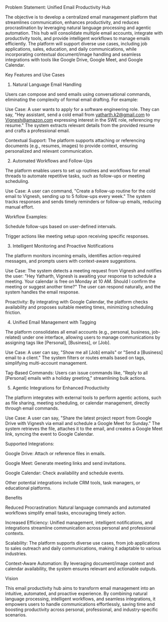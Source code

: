 Problem Statement: Unified Email Productivity Hub

The objective is to develop a centralized email management platform that streamlines communication, enhances productivity, and reduces procrastination by leveraging natural language processing and agentic automation. This hub will consolidate multiple email accounts, integrate with productivity tools, and provide intelligent workflows to manage emails efficiently. The platform will support diverse use cases, including job applications, sales, education, and daily communications, while incorporating contextual document/image handling and seamless integrations with tools like Google Drive, Google Meet, and Google Calendar.

Key Features and Use Cases

1. Natural Language Email Handling

Users can compose and send emails using conversational commands, eliminating the complexity of formal email drafting. For example:





Use Case: A user wants to apply for a software engineering role. They can say, "Hey assistant, send a cold email from yatharth.k2@gmail.com to Vignesh@amazon.com expressing interest in the SWE role, referencing my resume." The system extracts relevant details from the provided resume and crafts a professional email.



Contextual Support: The platform supports attaching or referencing documents (e.g., resumes, images) to provide context, ensuring personalized and relevant communication.

2. Automated Workflows and Follow-Ups

The platform enables users to set up routines and workflows for email threads to automate repetitive tasks, such as follow-ups or meeting scheduling.





Use Case: A user can command, "Create a follow-up routine for the cold email to Vignesh, sending up to 5 follow-ups every week." The system tracks responses and sends timely reminders or follow-up emails, reducing manual effort.



Workflow Examples:





Schedule follow-ups based on user-defined intervals.



Trigger actions like meeting setup upon receiving specific responses.

3. Intelligent Monitoring and Proactive Notifications

The platform monitors incoming emails, identifies action-required messages, and prompts users with context-aware suggestions.





Use Case: The system detects a meeting request from Vignesh and notifies the user: "Hey Yatharth, Vignesh is awaiting your response to schedule a meeting. Your calendar is free on Monday at 10 AM. Should I confirm the meeting or suggest another time?" The user can respond naturally, and the system handles the email response.



Proactivity: By integrating with Google Calendar, the platform checks availability and proposes suitable meeting times, minimizing scheduling friction.

4. Unified Email Management with Tagging

The platform consolidates all email accounts (e.g., personal, business, job-related) under one interface, allowing users to manage communications by assigning tags like [Personal], [Business], or [Job].





Use Case: A user can say, "Show me all [Job] emails" or "Send a [Business] email to a client." The system filters or routes emails based on tags, simplifying multi-account management.



Tag-Based Commands: Users can issue commands like, "Reply to all [Personal] emails with a holiday greeting," streamlining bulk actions.

5. Agentic Integrations for Enhanced Productivity

The platform integrates with external tools to perform agentic actions, such as file sharing, meeting scheduling, or calendar management, directly through email commands.





Use Case: A user can say, "Share the latest project report from Google Drive with Vignesh via email and schedule a Google Meet for Sunday." The system retrieves the file, attaches it to the email, and creates a Google Meet link, syncing the event to Google Calendar.



Supported Integrations:





Google Drive: Attach or reference files in emails.



Google Meet: Generate meeting links and send invitations.



Google Calendar: Check availability and schedule events.



Other potential integrations include CRM tools, task managers, or educational platforms.

Benefits





Reduced Procrastination: Natural language commands and automated workflows simplify email tasks, encouraging timely action.



Increased Efficiency: Unified management, intelligent notifications, and integrations streamline communication across personal and professional contexts.



Scalability: The platform supports diverse use cases, from job applications to sales outreach and daily communications, making it adaptable to various industries.



Context-Aware Automation: By leveraging document/image context and calendar availability, the system ensures relevant and actionable outputs.

Vision

This email productivity hub aims to transform email management into an intuitive, automated, and proactive experience. By combining natural language processing, intelligent workflows, and seamless integrations, it empowers users to handle communications effortlessly, saving time and boosting productivity across personal, professional, and industry-specific scenarios.